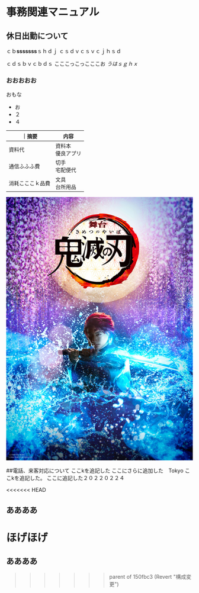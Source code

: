 # 事務関連マニュアル
## 休日出勤について
ｃｂ**sssssss**ｓｈｄｊ
ｃｓｄｖｃｓｖｃｊｈｓｄ

ｃｄｓｂｖｃｂｄｓ
こここっこっこここお
*うはｓｇｈｘ*

### おおおおお

おもな
- お
- ２
- ４

｜摘要　|内容
|--|--
|資料代|資料本<br>優良アプリ
|通信ふふふ費|切手<br>宅配便代
|消耗こここｋ品費|文具<br>台所用品

![切手代](img/aaa.jpg)


##電話、来客対応について
ここkを追記した
ここにさらに追加した　Tokyo
ここkを追記した。
ここに追記した２０２２０２２４

<<<<<<< HEAD
## ああああ

ほげほげ
=======
## ああああ
>>>>>>> parent of 150fbc3 (Revert "構成変更")
